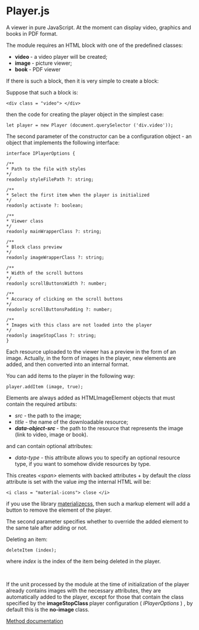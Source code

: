 # Player.js

A viewer in pure JavaScript. At the moment can display video, graphics and books in PDF format.

The module requires an HTML block with one of the predefined classes:
- <b> video </b> - a video player will be created;
- <b> image </b> - picture viewer;
- <b> book </b> - PDF viewer

If there is such a block, then it is very simple to create a block:

Suppose that such a block is:

```
<div class = "video"> </div>
```

then the code for creating the player object in the simplest case:

```
let player = new Player (document.querySelector ('div.video'));
```

The second parameter of the constructor can be a configuration object - an object that implements the following interface:

```
interface IPlayerOptions {

/**
* Path to the file with styles
*/
readonly styleFilePath ?: string;

/**
* Select the first item when the player is initialized
*/
readonly activate ?: boolean;

/**
* Viewer class
*/
readonly mainWrapperClass ?: string;

/**
* Block class preview
*/
readonly imageWrapperClass ?: string;

/**
* Width of the scroll buttons
*/
readonly scrollButtonsWidth ?: number;

/**
* Accuracy of clicking on the scroll buttons
*/
readonly scrollButtonsPadding ?: number;

/**
* Images with this class are not loaded into the player
*/
readonly imageStopClass ?: string;
}
```

Each resource uploaded to the viewer has a preview in the form of an image. Actually, in the form of images in the player, new elements are added, and then converted into an internal format.

You can add items to the player in the following way:

```
player.addItem (image, true);
```

Elements are always added as HTMLImageElement objects that must contain the required artibuts:

- <i> src </i> - the path to the image;
- <i> title </i> - the name of the downloadable resource;
- <b> <i> data-object-src </i> </b> - the path to the resource that represents the image (link to video, image or book).

and can contain optional attributes:
- <i> data-type </i> - this attribute allows you to specify an optional resource type, if you want to somehow divide resources by type.

This creates <i>\<span> </i> elements with backed attributes + by default the <i> class </i> attribute is set with the value <i> img </i> the internal HTML will be:

```
<i class = "material-icons"> close </i>
```

if you use the library [materializecss](https://materializecss.com), then such a markup element will add a button to remove the element of the player.

The second parameter specifies whether to override the added element to the same tale after adding or not.

Deleting an item:

```
deleteItem (index);
```

where <i> index </i> is the index of the item being deleted in the player.

<br>

If the unit processed by the module at the time of initialization of the player already contains images with the necessary attributes, they are automatically added to the player, except for those that contain the class specified by the <b> imageStopClass </b> player configuration (<i> IPlayerOptions </i>) , by default this is the <b> no-image </b> class.

[Method documentation](docs_en)
